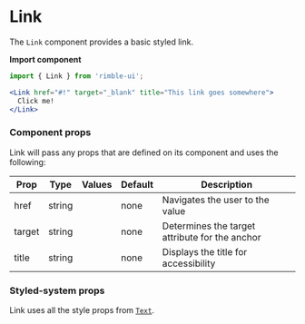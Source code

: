 # Link

The `Link` component provides a basic styled link.

**Import component**

```jsx
import { Link } from 'rimble-ui';
```

<!-- STORY -->

```jsx
<Link href="#!" target="_blank" title="This link goes somewhere">
  Click me!
</Link>
```

### Component props

Link will pass any props that are defined on its component and uses the following:

| Prop   | Type   | Values | Default | Description                                    |
| ------ | ------ | ------ | ------- | ---------------------------------------------- |
| href   | string |        | none    | Navigates the user to the value                |
| target | string |        | none    | Determines the target attribute for the anchor |
| title  | string |        | none    | Displays the title for accessibility           |

### Styled-system props

Link uses all the style props from [`Text`](https://consensys.github.io/rimble-ui/?path=/story/text--default).
